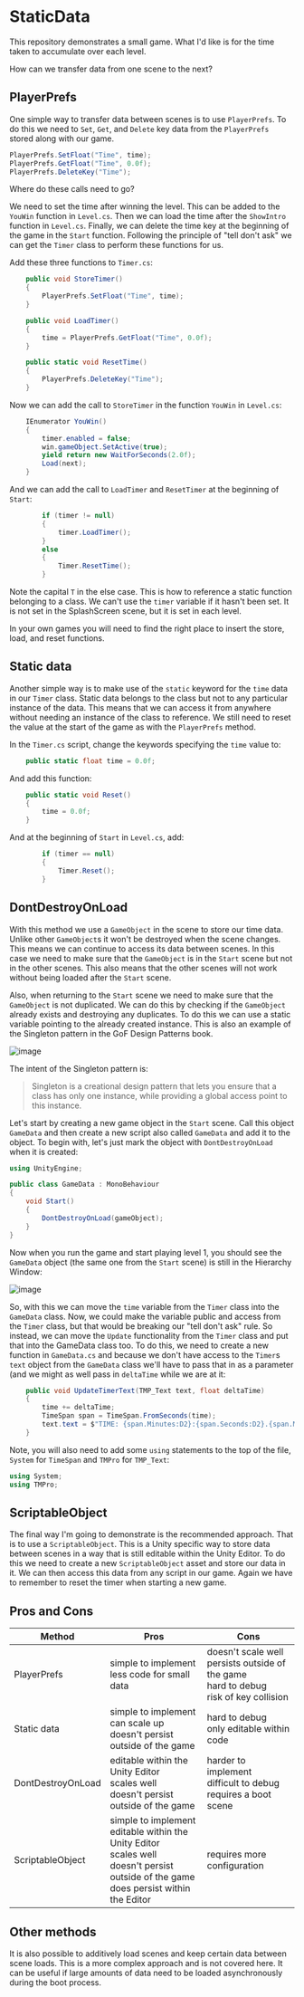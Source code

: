 # StaticData

This repository demonstrates a small game. What I'd like is for the time taken to accumulate over each level.

How can we transfer data from one scene to the next?

## PlayerPrefs

One simple way to transfer data between scenes is to use `PlayerPrefs`. To do this we need to `Set`, `Get`, and `Delete` key data from the `PlayerPrefs` stored along with our game.

```.cs
PlayerPrefs.SetFloat("Time", time);
PlayerPrefs.GetFloat("Time", 0.0f);
PlayerPrefs.DeleteKey("Time");
```

Where do these calls need to go?

We need to set the time after winning the level. This can be added to the `YouWin` function in `Level.cs`. Then we can load the time after the `ShowIntro` function in `Level.cs`. Finally, we can delete the time key at the beginning of the game in the `Start` function. Following the principle of "tell don't ask" we can get the `Timer` class to perform these functions for us.

Add these three functions to `Timer.cs`:
```cs
    public void StoreTimer()
    {
        PlayerPrefs.SetFloat("Time", time);
    }

    public void LoadTimer()
    {
        time = PlayerPrefs.GetFloat("Time", 0.0f);
    }

    public static void ResetTime()
    {
        PlayerPrefs.DeleteKey("Time");
    }
```

Now we can add the call to `StoreTimer` in the function `YouWin` in `Level.cs`:
```cs
    IEnumerator YouWin()
    {
        timer.enabled = false;
        win.gameObject.SetActive(true);
        yield return new WaitForSeconds(2.0f);
        Load(next);
    }
```

And we can add the call to `LoadTimer` and `ResetTimer` at the beginning of `Start`:
```cs
        if (timer != null)
        {
            timer.LoadTimer();
        }
        else
        {
            Timer.ResetTime();
        }
```

Note the capital `T` in the else case. This is how to reference a static function belonging to a class. We can't use the `timer` variable if it hasn't been set. It is not set in the SplashScreen scene, but it is set in each level.

In your own games you will need to find the right place to insert the store, load, and reset functions.

## Static data

Another simple way is to make use of the `static` keyword for the `time` data in our `Timer` class. Static data belongs to the class but not to any particular instance of the data. This means that we can access it from anywhere without needing an instance of the class to reference. We still need to reset the value at the start of the game as with the `PlayerPrefs` method.

In the `Timer.cs` script, change the keywords specifying the `time` value to:
```cs
    public static float time = 0.0f;
```

And add this function:
```cs
    public static void Reset()
    {
        time = 0.0f;
    }
```

And at the beginning of `Start` in `Level.cs`, add:
```cs
        if (timer == null)
        {
            Timer.Reset();
        }
```

## DontDestroyOnLoad

With this method we use a `GameObject` in the scene to store our time data. Unlike other `GameObject`s it won't be destroyed when the scene changes. This means we can continue to access its data between scenes. In this case we need to make sure that the `GameObject` is in the `Start` scene but not in the other scenes. This also means that the other scenes will not work without being loaded after the `Start` scene.

Also, when returning to the `Start` scene we need to make sure that the `GameObject` is not duplicated. We can do this by checking if the `GameObject` already exists and destroying any duplicates. To do this we can use a static variable pointing to the already created instance. This is also an example of the Singleton pattern in the GoF Design Patterns book.

![image](https://github.com/LSBUSGP/StaticData/assets/3679392/8282f72c-e9ba-4846-a8a1-7dc633212134)

The intent of the Singleton pattern is:
> Singleton is a creational design pattern that lets you ensure that a class has only one instance, while providing a global access point to this instance.

Let's start by creating a new game object in the `Start` scene. Call this object `GameData` and then create a new script also called `GameData` and add it to the object. To begin with, let's just mark the object with `DontDestroyOnLoad` when it is created:
```cs
using UnityEngine;

public class GameData : MonoBehaviour
{
    void Start()
    {
        DontDestroyOnLoad(gameObject);
    }
}
```

Now when you run the game and start playing level 1, you should see the `GameData` object (the same one from the `Start` scene) is still in the Hierarchy Window:

![image](https://github.com/LSBUSGP/StaticData/assets/3679392/50d3572b-f819-4f44-bfb3-39ae39865309)

So, with this we can move the `time` variable from the `Timer` class into the `GameData` class. Now, we could make the variable public and access from the `Timer` class, but that would be breaking our "tell don't ask" rule. So instead, we can move the `Update` functionality from the `Timer` class and put that into the GameData class too. To do this, we need to create a new function in `GameData.cs` and because we don't have access to the `Timer`s `text` object from the `GameData` class we'll have to pass that in as a parameter (and we might as well pass in `deltaTime` while we are at it:
```cs
    public void UpdateTimerText(TMP_Text text, float deltaTime)
    {
        time += deltaTime;
        TimeSpan span = TimeSpan.FromSeconds(time);
        text.text = $"TIME: {span.Minutes:D2}:{span.Seconds:D2}.{span.Milliseconds/10:D2}";
    }
```

Note, you will also need to add some `using` statements to the top of the file, `System` for `TimeSpan` and `TMPro` for `TMP_Text`:
```cs
using System;
using TMPro;
```

## ScriptableObject

The final way I'm going to demonstrate is the recommended approach. That is to use a `ScriptableObject`. This is a Unity specific way to store data between scenes in a way that is still editable within the Unity Editor. To do this we need to create a new `ScriptableObject` asset and store our data in it. We can then access this data from any script in our game. Again we have to remember to reset the timer when starting a new game.

## Pros and Cons

| Method | Pros | Cons |
| --- | --- | --- |
| PlayerPrefs | simple to implement<br>less code for small data | doesn't scale well<br>persists outside of the game<br>hard to debug<br>risk of key collision |
| Static data | simple to implement<br>can scale up<br>doesn't persist outside of the game | hard to debug<br>only editable within code |
| DontDestroyOnLoad | editable within the Unity Editor<br>scales well<br>doesn't persist outside of the game | harder to implement<br>difficult to debug<br>requires a boot scene |
| ScriptableObject | simple to implement<br>editable within the Unity Editor<br>scales well<br>doesn't persist outside of the game<br>does persist within the Editor | requires more configuration |

## Other methods

It is also possible to additively load scenes and keep certain data between scene loads. This is a more complex approach and is not covered here. It can be useful if large amounts of data need to be loaded asynchronously during the boot process.
